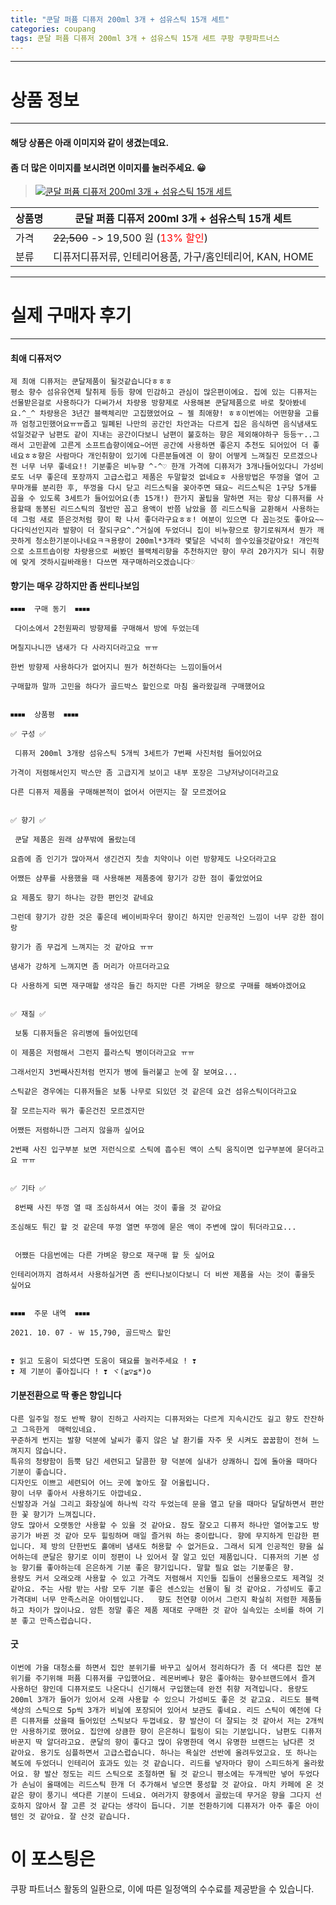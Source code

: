 ```yaml
---
title: "쿤달 퍼퓸 디퓨저 200ml 3개 + 섬유스틱 15개 세트"
categories: coupang
tags: 쿤달 퍼퓸 디퓨저 200ml 3개 + 섬유스틱 15개 세트 쿠팡 쿠팡파트너스
---
```

---

# 상품 정보

---

#### 해당 상품은 아래 이미지와 같이 생겼는데요. 
#### 좀 더 많은 이미지를 보시려면 이미지를 눌러주세요. 😀
> [![쿤달 퍼퓸 디퓨저 200ml 3개 + 섬유스틱 15개 세트](https://static.coupangcdn.com/image/retail/images/16053623769426-463ccaf7-1a43-4121-88d4-290c17d6e985.jpg)](https://link.coupang.com/re/AFFSDP?lptag=AF4416228&subid=AF4416228&pageKey=327325200&itemId=1047347312&vendorItemId=5510728671&traceid=V0-113-e633cd1ac70a0f4a)

상품명 | 쿤달 퍼퓸 디퓨저 200ml 3개 + 섬유스틱 15개 세트
-------|-------
가격 | ~~22,500~~ -> 19,500 원 (<span style="color:red">13% 할인</span>)
분류 | 디퓨저디퓨저류, 인테리어용품, 가구/홈인테리어, KAN, HOME

---

# 실제 구매자 후기

---


####    최애 디퓨저♡
    제 최애 디퓨저는 쿤달제품이 될것같습니다ㅎㅎㅎ
    평소 향수 섬유유연제 탈취제 등등 향에 민감하고 관심이 많은편이에요. 집에 있는 디퓨저는 선물받은걸로 사용하다가 다써가서 차량용 방향제로 사용해본 쿤달제품으로 바로 찾아봤네요.^_^ 차량용은 3년간 블랙체리만 고집했었어요 ~ 젤 최애향! ㅎㅎ이번에는 어떤향을 고를까 엄청고민했어요ㅠㅠ좁고 밀폐된 나만의 공간인 차안과는 다르게 집은 음식하면 음식냄새도 섞일것같구 남편도 같이 지내는 공간이다보니 남편이 불호하는 향은 제외해야하구 등등ㅜ..그래서 고민끝에 고른게 소프트솝향이에요~어떤 공간에 사용하면 좋은지 추천도 되어있어 더 좋네요ㅎㅎ향은 사람마다 개인취향이 있기에 다른분들에겐 이 향이 어떻게 느껴질진 모르겠으나 전 너무 너무 좋네요!! 기분좋은 비누향 ^-^♡ 한개 가격에 디퓨저가 3개나들어있다니 가성비로도 너무 좋은데 포장까지 고급스럽고 제품은 두말할것 없네요ㅎ 사용방법은 뚜껑을 열어 고무마개를 분리한 후, 뚜껑을 다시 닫고 리드스틱을 꽂아주면 돼요~ 리드스틱은 1구당 5개를 꼽을 수 있도록 3세트가 들어있어요(총 15개!) 한가지 꿀팁을 말하면 저는 항상 디퓨저를 사용할때 동봉된 리드스틱의 절반만 꼽고 용액이 반쯤 남았을 쯤 리드스틱을 교환해서 사용하는데 그럼 새로 뜯은것처럼 향이 확 나서 좋더라구요ㅎㅎ! 여분이 있으면 다 꼽는것도 좋아요~~다다익선인지라 발향이 더 잘되구요^.^거실에 두었더니 집이 비누향으로 향기로워져서 뭔가 깨끗하게 청소한기분이나네요ㅋㅋ용량이 200ml*3개라 몇달은 넉넉히 쓸수있을것같아요! 개인적으로 소프트솝이랑 차량용으로 써봤던 블랙체리향을 추천하지만 향이 무려 20가지가 되니 취향에 맞게 겟하시길바래용! 다쓰면 재구매하러오겠습니다♡

####    향기는 매우 강하지만 좀 싼티나보임
    ⏹⏹⏹⏹  구매 동기  ⏹⏹⏹⏹
    
     다이소에서 2천원짜리 방향제를 구매해서 방에 두었는데
    
    며칠지나니깐 냄새가 다 사라지더라고요 ㅠㅠ
    
    한번 방향제 사용하다가 없어지니 뭔가 허전하다는 느낌이들어서
    
    구매할까 말까 고민을 하다가 골드박스 할인으로 마침 올라왔길래 구매했어요
    
    
    ⏹⏹⏹⏹  상품평  ⏹⏹⏹⏹
    
    ✅ 구성 ✅
    
     디퓨저 200ml 3개랑 섬유스틱 5개씩 3세트가 7번째 사진처럼 들어있어요
    
    가격이 저렴해서인지 박스만 좀 고급지게 보이고 내부 포장은 그냥저냥이더라고요
    
    다른 디퓨저 제품을 구매해본적이 없어서 어떤지는 잘 모르겠어요
    
    
    ✅ 향기 ✅
    
     쿤달 제품은 원래 샴푸밖에 몰랐는데
    
    요즘에 좀 인기가 많아져서 생긴건지 칫솔 치약이나 이런 방향제도 나오더라고요
    
    어쨌든 샴푸를 사용했을 때 사용해본 제품중에 향기가 강한 점이 좋았었어요
    
    요 제품도 향기 하나는 강한 편인것 같네요
    
    그런데 향기가 강한 것은 좋은데 베이비파우더 향이긴 하지만 인공적인 느낌이 너무 강한 점이랑
    
    향기가 좀 무겁게 느껴지는 것 같아요 ㅠㅠ
    
    냄새가 강하게 느껴지면 좀 머리가 아프더라고요
    
    다 사용하게 되면 재구매할 생각은 들긴 하지만 다른 가벼운 향으로 구매를 해봐야겠어요
    
    
    ✅ 재질 ✅
    
     보통 디퓨저들은 유리병에 들어있던데
    
    이 제품은 저렴해서 그런지 플라스틱 병이더라고요 ㅠㅠ
    
    그래서인지 3번째사진처럼 먼지가 병에 들러붙고 눈에 잘 보여요...
    
    스틱같은 경우에는 디퓨저들은 보통 나무로 되있던 것 같은데 요건 섬유스틱이더라고요
    
    잘 모르는지라 뭐가 좋은건진 모르겠지만
    
    어쨌든 저렴하니깐 그러지 않을까 싶어요
    
    2번째 사진 입구부분 보면 저런식으로 스틱에 흡수된 액이 스틱 움직이면 입구부분에 묻더라고요 ㅠㅠ
    
    
    ✅ 기타 ✅
    
     8번째 사진 뚜껑 열 때 조심하셔서 여는 것이 좋을 것 같아요
    
    조심해도 튀긴 할 것 같은데 뚜껑 열면 뚜껑에 묻은 액이 주변에 많이 튀더라고요...
    
    
     어쨌든 다음번에는 다른 가벼운 향으로 재구매 할 듯 싶어요
    
    인테리어까지 겸하셔서 사용하실거면 좀 싼티나보이다보니 더 비싼 제품을 사는 것이 좋을듯 싶어요
    
    
    ⏹⏹⏹⏹  주문 내역  ⏹⏹⏹⏹
    
    2021. 10. 07 - ￦ 15,790, 골드박스 할인
    
    
    ❣ 읽고 도움이 되셨다면 도움이 돼요를 눌러주세요 ! ❣
    ❣ 제 기분이 좋아집니다 ! ❣ ヾ(≧▽≦*)o

####    기분전환으로 딱 좋은 향입니다
    다른 일주일 정도 반짝 향이 진하고 사라지는 디퓨저와는 다르게 지속시간도 길고 향도 잔잔하고 그윽한게  매력있네요.
    꾸준하게 번지는 발향 덕분에 날씨가 좋지 않은 날 환기를 자주 못 시켜도 꿉꿉함이 전혀 느껴지지 않습니다.
    특유의 청량함이 듬뿍 담긴 세련되고 달콤한 향 덕분에 실내가 상쾌하니 집에 돌아올 때마다 기분이 좋습니다.
    디자인도 이쁘고 세련되어 어느 곳에 놓아도 잘 어울립니다. 
    향이 너무 좋아서 사용하기도 아깝네요.
    신발장과 거실 그리고 화장실에 하나씩 각각 두었는데 문을 열고 닫을 때마다 달달하면서 편안한 꽃 향기가 느껴집니다.
    양도 많아서 오랫동안 사용할 수 있을 것 같아요. 잠도 잘오고 디퓨저 하나만 열어놓고도 방 공기가 바뀐 것 같아 모두 힐링하며 매일 즐거워 하는 중이랍니다. 향에 무지하게 민감한 편입니다. 제 방의 단한번도 홀애비 냄새도 허용할 수 없거든요. 그래서 되게 인공적인 향을 싫어하는데 쿤달은 향기로 이미 정편이 나 있어서 잘 알고 있던 제품입니다. 디퓨저의 기본 성능 향기를 좋아하는데 은은하게 기분 좋은 향기입니다. 말할 필요 없는 기분좋은 향. 
    용량도 커서 오래오래 사용할 수 있고 가격도 저렴해서 지인들 집들이 선물용으로도 제격일 것 같아요. 주는 사람 받는 사람 모두 기분 좋은 센스있는 선물이 될 것 같아요. 가성비도 좋고 가격대비 너무 만족스러운 아이템입니다.   향도 천연향 이어서 그런지 확실히 저렴한 제품들하고 차이가 많이나요. 암튼 정말 좋은 제품 제대로 구매한 것 같아 실속있는 소비를 하여 기분 좋고 만족스럽습니다.

####    굿
    이번에 가을 대청소를 하면서 집안 분위기를 바꾸고 싶어서 정리하다가 좀 더 색다른 집안 분위기를 주기위해 퍼퓸 디퓨저를 구입했어요. 레몬버베나 향은 좋아하는 향수브랜드에서 즐겨 사용하던 향인데 디퓨저로도 나온다니 신기해서 구입했는데 완전 취향 저격입니다. 용량도 200ml 3개가 들어가 있어서 오래 사용할 수 있으니 가성비도 좋은 것 같고요. 리드도 블랙 색상의 스틱으로 5p씩 3개가 비닐에 포장되어 있어서 보관도 좋네요. 리드 스틱이 예전에 다른 디퓨저를 샀을때 들어있던 스틱보다 두껍네요. 향 발산이 더 잘되는 것 같아서 저는 2개씩만 사용하기로 했어요. 집안에 상큼한 향이 은은하니 힐링이 되는 기분입니다. 남편도 디퓨저 바꾼지 딱 알더라고요. 쿤달의 향이 좋다고 많이 유명한데 역시 유명한 브랜드는 남다른 것 같아요. 용기도 심플하면서 고급스럽습니다. 하나는 욕실안 선반에 올려두었고요. 또 하나는 복도에 두었더니 인테리어 효과도 있는 것 같습니다. 리드를 넣자마다 향이 스피드하게 올라왔어요. 향 발산 정도는 리드 스틱으로 조절하면 될 것 같으니 평소에는 두개씩만 넣어 두었다가 손님이 올때에는 리드스틱 한개 더 추가해서 넣으면 풍성할 것 같아요. 마치 카페에 온 것 같은 향이 풍기니 색다른 기분이 드네요. 여러가지 향중에서 골랐는데 무거운 향을 그다지 선호하지 않아서 잘 고른 것 같다는 생각이 듭니다. 기분 전환하기에 디퓨저가 아주 좋은 아이템인 것 같아요. 잘 산것 같습니다.



# 이 포스팅은
쿠팡 파트너스 활동의 일환으로, 이에 따른 일정액의 수수료를 제공받을 수 있습니다.